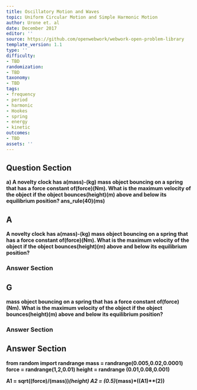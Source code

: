 ```yaml
---
title: Oscillatory Motion and Waves
topic: Uniform Circular Motion and Simple Harmonic Motion
author: Urone et. al
date: December 2017
editor: ''
source: https://github.com/openwebwork/webwork-open-problem-library
template_version: 1.1
type: ''
difficulty:
- TBD
randomization:
- TBD
taxonomy:
- TBD
tags:
- frequency
- period
- harmonic
- Hookes
- spring
- energy
- kinetic
outcomes:
- TBD
assets: ''
---
```


## Question Section 

<b>
a)  A novelty clock has a(mass)-(kg) mass object bouncing on a spring that has a force constant of(force)(Nm). What is the maximum velocity of the object if the object bounces(height)(m) above and below its equilibrium position?
ans_rule(40)(ms)

## A
 A novelty clock has a(mass)-(kg) mass object bouncing on a spring that has a force constant of(force)(Nm). What is the maximum velocity of the object if the object bounces(height)(m) above and below its equilibrium position?
### Answer Section
## G
mass object bouncing on a spring that has a force constant of(force)(Nm). What is the maximum velocity of the object if the object bounces(height)(m) above and below its equilibrium position?
### Answer Section


## Answer Section

from random import randrange
mass = randrange(0.005,0.02,0.0001) 
force = randrange(1,2,0.01)
height = randrange (0.01,0.08,0.001)

A1 = sqrt((force)/(mass))*(height)
A2 = (0.5)*(mass)*((A1)**(2))